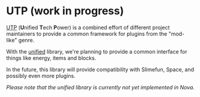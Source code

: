 # UTP (work in progress)

[UTP](https://github.com/UnifiedTechPower) (**U**nified **T**ech **P**ower) is a combined effort of different
project maintainers to provide a common framework for plugins from the "mod-like" genre.

With the [unified](https://github.com/UnifiedTechPower/unified) library, we're planning to provide a common interface
for things like energy, items and blocks.

In the future, this library will provide compatibility with Slimefun, Space, and possibly even more plugins.

_Please note that the unified library is currently not yet implemented in Nova._